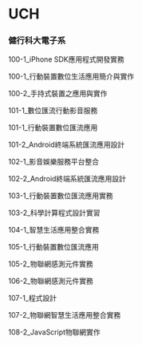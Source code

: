# UCH
### 健行科大電子系

100-1_iPhone SDK應用程式開發實務

100-1_行動裝置數位生活應用簡介與實作

100-2_手持式裝置之應用與實作

101-1_數位匯流行動影音服務

101-1_行動裝置數位匯流應用

101-2_Android終端系統匯流應用設計

102-1_影音娛樂服務平台整合

102-2_Android終端系統匯流應用設計

103-1_行動裝置數位匯流應用實務

103-2_科學計算程式設計實習

104-1_智慧生活應用整合實務

105-1_行動裝置數位匯流應用

105-2_物聯網感測元件實務

106-2_物聯網感測元件實務

107-1_程式設計

107-2_物聯網智慧生活應用整合實務

108-2_JavaScript物聯網實作
